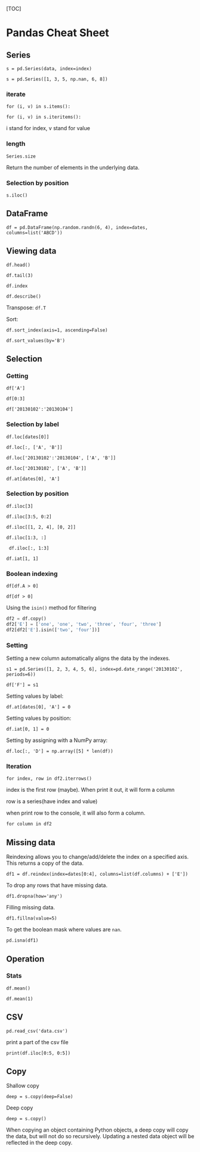 [TOC]

# Pandas Cheat Sheet

## Series

`s = pd.Series(data, index=index)`

`s = pd.Series([1, 3, 5, np.nan, 6, 8])`

### iterate

`for (i, v) in s.items():`

`for (i, v) in s.iteritems():`

i stand for index, v stand for value

### length

`Series.size`

Return the number of elements in the underlying data.

### Selection by position

`s.iloc()`

## DataFrame

`df = pd.DataFrame(np.random.randn(6, 4), index=dates, columns=list('ABCD'))`

## Viewing data

`df.head()`

`df.tail(3)`

`df.index`

`df.describe()`

Transpose: `df.T`

Sort:

 `df.sort_index(axis=1, ascending=False)`

`df.sort_values(by='B')`

## Selection

### Getting

`df['A']`

`df[0:3]`

`df['20130102':'20130104']`

### Selection by label

`df.loc[dates[0]]`

`df.loc[:, ['A', 'B']]`

`df.loc['20130102':'20130104', ['A', 'B']]`

`df.loc['20130102', ['A', 'B']]`

`df.at[dates[0], 'A']`

### Selection by position

`df.iloc[3]`

`df.iloc[3:5, 0:2]`

`df.iloc[[1, 2, 4], [0, 2]]`

`df.iloc[1:3, :]`

` df.iloc[:, 1:3]`

`df.iat[1, 1]`

### Boolean indexing

`df[df.A > 0]`

`df[df > 0]`

Using the `isin()` method for filtering

```python
df2 = df.copy()
df2['E'] = ['one', 'one', 'two', 'three', 'four', 'three']
df2[df2['E'].isin(['two', 'four'])]
```

### Setting

Setting a new column automatically aligns the data by the indexes.

`s1 = pd.Series([1, 2, 3, 4, 5, 6], index=pd.date_range('20130102', periods=6))`

`df['F'] = s1`

Setting values by label:

`df.at[dates[0], 'A'] = 0`

Setting values by position:

`df.iat[0, 1] = 0`

Setting by assigning with a NumPy array:

`df.loc[:, 'D'] = np.array([5] * len(df))`

### Iteration

`for index, row in df2.iterrows()`

index is the first row (maybe). When print it out, it will form a column

row is a series(have index and value)

when print row to the console, it will also form a column.

`for column in df2`

## Missing data

Reindexing allows you to change/add/delete the index on a specified axis. This returns a copy of the data.

`df1 = df.reindex(index=dates[0:4], columns=list(df.columns) + ['E'])`

To drop any rows that have missing data.

`df1.dropna(how='any')`

Filling missing data.

`df1.fillna(value=5)`

To get the boolean mask where values are `nan`.

`pd.isna(df1)`

## Operation

### Stats

`df.mean()`

`df.mean(1)`

## CSV

`pd.read_csv('data.csv')`

print a part of the csv file

`print(df.iloc[0:5, 0:5])`

## Copy

Shallow copy

`deep = s.copy(deep=False)`

Deep copy

`deep = s.copy()`

When copying an object containing Python objects, a deep copy will copy the data, but will not do so recursively. Updating a nested data object will be reflected in the deep copy.



